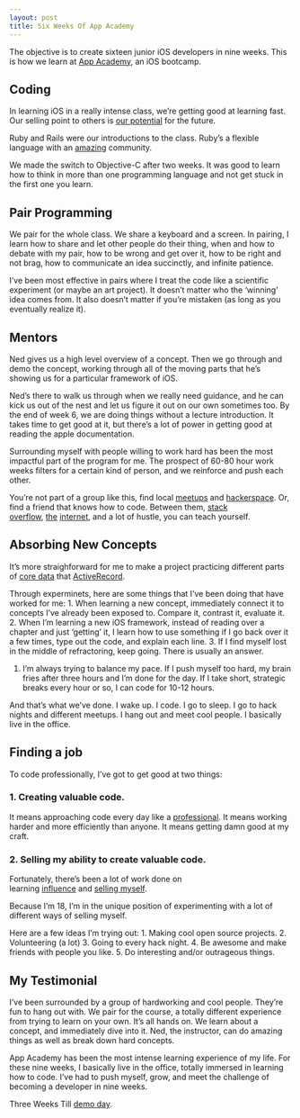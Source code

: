 ```yaml
---
layout: post
title: Six Weeks Of App Academy
---
```

<p>The objective is to create sixteen junior iOS developers in nine weeks. This is how we learn at <a href="http://www.hashmaplabs.com/app_academy">App Academy</a>, an iOS bootcamp.</p>&#13;
<h2>Coding</h2>&#13;
<p>In learning iOS in a really intense class, we’re getting good at learning fast. Our selling point to others is <a href="http://blogs.hbr.org/cs/2012/08/the_surprising_secret_to_selli.html">our potential</a> for the future.</p>&#13;
<p>Ruby and Rails were our introductions to the class. Ruby’s a flexible language with an <a href="http://www.sfruby.info/">amazing</a> community.</p>&#13;
<p>We made the switch to Objective-C after two weeks. It was good to learn how to think in more than one programming language and not get stuck in the first one you learn.</p>&#13;
<h2>Pair Programming</h2>&#13;
<p>We pair for the whole class. We share a keyboard and a screen. In pairing, I learn how to share and let other people do their thing, when and how to debate with my pair, how to be wrong and get over it, how to be right and not brag, how to communicate an idea succinctly, and infinite patience.</p>&#13;
<p>I’ve been most effective in pairs where I treat the code like a scientific experiment (or maybe an art project). It doesn’t matter who the ‘winning’ idea comes from. It also doesn’t matter if you’re mistaken (as long as you eventually realize it).</p>&#13;
<h2>Mentors</h2>&#13;
<p>Ned gives us a high level overview of a concept. Then we go through and demo the concept, working through all of the moving parts that he’s showing us for a particular framework of iOS.</p>&#13;
<p>Ned’s there to walk us through when we really need guidance, and he can kick us out of the nest and let us figure it out on our own sometimes too. By the end of week 6, we are doing things without a lecture introduction. It takes time to get good at it, but there’s a lot of power in getting good at reading the apple documentation.</p>&#13;
<p>Surrounding myself with people willing to work hard has been the most impactful part of the program for me. The prospect of 60-80 hour work weeks filters for a certain kind of person, and we reinforce and push each other.</p>&#13;
<p>You’re not part of a group like this, find local <a href="http://meetup.com/tech">meetups</a> and <a href="http://hackerspaces.org/wiki/">hackerspace</a>. Or, find a friend that knows how to code. Between them, <a href="http://stackoverflow.com/">stack overflow</a>, <a href="http://ruby.learncodethehardway.org/book/">the</a> <a href="http://blog.songz.me/how-my-sister-and-girlfriend-learned-coding-in-2-months/">internet</a>, and a lot of hustle, you can teach yourself.</p>&#13;
<h2>Absorbing New Concepts</h2>&#13;
<p>It’s more straighforward for me to make a project practicing different parts of <a href="https://github.com/squanto/learning/tree/master/ios/myDiary">core data</a> that <a href="http://guides.rubyonrails.org/active_record_querying.html">ActiveRecord</a>.</p>&#13;
<p>Through experminets, here are some things that I’ve been doing that have worked for me: 1. When learning a new concept, immediately connect it to concepts I’ve already been exposed to. Compare it, contrast it, evaluate it. 2. When I’m learning a new iOS framework, instead of reading over a chapter and just ‘getting’ it, I learn how to use something if I go back over it a few times, type out the code, and explain each line. 3. If I find myself lost in the middle of refractoring, keep going. There is usually an answer.</p>&#13;
<ol><li>I’m always trying to balance my pace. If I push myself too hard, my brain fries after three hours and I’m done for the day. If I take short, strategic breaks every hour or so, I can code for 10-12 hours.</li>&#13;
</ol><p>And that’s what we’ve done. I wake up. I code. I go to sleep. I go to hack nights and different meetups. I hang out and meet cool people. I basically live in the office.</p>&#13;
<h2>Finding a job</h2>&#13;
<p>To code professionally, I’ve got to get good at two things:</p>&#13;
<h3>1. Creating valuable code.</h3>&#13;
<p>It means approaching code every day like a <a href="http://hugomelo.com/the-war-of-art/">professional</a>. It means working harder and more efficiently than anyone. It means getting damn good at my craft.</p>&#13;
<h3>2. Selling my ability to create valuable code.</h3>&#13;
<p>Fortunately, there’s been a lot of work done on learning <a href="http://www.quora.com/How-can-I-become-influential">influence</a> and <a href="http://www.fourhourworkweek.com/blog/2011/09/29/8-steps-to-getting-what-you-want-without-formal-credentials/">selling myself</a>.</p>&#13;
<p>Because I’m 18, I’m in the unique position of experimenting with a lot of different ways of selling myself.</p>&#13;
<p>Here are a few ideas I’m trying out: 1. Making cool open source projects. 2. Volunteering (a lot) 3. Going to every hack night. 4. Be awesome and make friends with people you like. 5. Do interesting and/or outrageous things.</p>&#13;
<h2>My Testimonial</h2>&#13;
<p>I’ve been surrounded by a group of hardworking and cool people. They’re fun to hang out with. We pair for the course, a totally different experience from trying to learn on your own. It’s all hands on. We learn about a concept, and immediately dive into it. Ned, the instructor, can do amazing things as well as break down hard concepts.</p>&#13;
<p>App Academy has been the most intense learning experience of my life. For these nine weeks, I basically live in the office, totally immersed in learning how to code. I’ve had to push myself, grow, and meet the challenge of becoming a developer in nine weeks.</p>&#13;
<p>Three Weeks Till <a href="http://appacademysummer2012.eventbrite.com/">demo day</a>.</p>